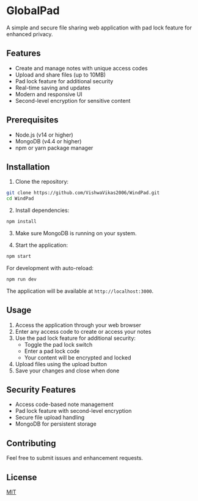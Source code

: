 # GlobalPad

A simple and secure file sharing web application with pad lock feature for enhanced privacy.

## Features

- Create and manage notes with unique access codes
- Upload and share files (up to 10MB)
- Pad lock feature for additional security
- Real-time saving and updates
- Modern and responsive UI
- Second-level encryption for sensitive content

## Prerequisites

- Node.js (v14 or higher)
- MongoDB (v4.4 or higher)
- npm or yarn package manager

## Installation

1. Clone the repository:
```bash
git clone https://github.com/VishwaVikas2006/WindPad.git
cd WindPad
```

2. Install dependencies:
```bash
npm install
```

3. Make sure MongoDB is running on your system.

4. Start the application:
```bash
npm start
```

For development with auto-reload:
```bash
npm run dev
```

The application will be available at `http://localhost:3000`.

## Usage

1. Access the application through your web browser
2. Enter any access code to create or access your notes
3. Use the pad lock feature for additional security:
   - Toggle the pad lock switch
   - Enter a pad lock code
   - Your content will be encrypted and locked
4. Upload files using the upload button
5. Save your changes and close when done

## Security Features

- Access code-based note management
- Pad lock feature with second-level encryption
- Secure file upload handling
- MongoDB for persistent storage

## Contributing

Feel free to submit issues and enhancement requests.

## License

[MIT](LICENSE) 
